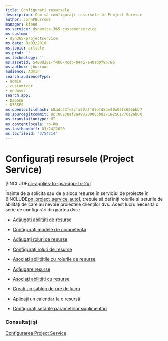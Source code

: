 ```yaml
---
title: Configurați resursele
description: Cum să configurați resursele în Project Service
author: JohnPBurrows
manager: kfend
ms.service: dynamics-365-customerservice
ms.custom:
- dyn365-projectservice
ms.date: 8/03/2018
ms.topic: article
ms.prod: ''
ms.technology: ''
ms.assetid: 5480d281-f4b0-4cdb-8445-e40ad0f9b765
ms.author: jburrows
audience: Admin
search.audienceType:
- admin
- customizer
- enduser
search.app:
- D365CE
- D365PS
ms.openlocfilehash: b8adc23fe8cfa57affd9efd5be40a06fc686bbb7
ms.sourcegitcommit: 8c786230ef2a497280885b827162561776e2eb00
ms.translationtype: HT
ms.contentlocale: ro-RO
ms.lasthandoff: 03/24/2020
ms.locfileid: "3754714"
---
```

# <a name="set-up-resources-project-service"></a>Configurați resursele (Project Service)

[!INCLUDE[cc-applies-to-psa-app-1x-2x](../includes/cc-applies-to-psa-app-1x-2x.md)]

Înainte de a solicita sau de a aloca resurse în serviciul de proiecte în [!INCLUDE[pn_project_service_auto](../includes/pn-project-service-auto.md)], trebuie să definiți rolurile și seturile de abilități de care au nevoie proiectele clienților dvs. Acest lucru necesită o serie de configurări din partea dvs.:  
  
-   [Adăugați abilități de resurse](../project-service/add-resource-skills.md)  
  
-   [Configurați modele de competență](../project-service/set-up-proficiency-models.md)  
  
-   [Adăugați roluri de resurse](../project-service/add-resource-roles.md)  
  
-   [Configurați roluri de resurse](../project-service/configure-resource-roles.md)  
  
-   [Asociați abilitățile cu rolurile de resurse](../project-service/associate-skills-with-resource-roles.md)  
  
-   [Adăugare resurse](../project-service/add-resources.md)  
  
-   [Asociați abilități cu resurse](../project-service/associate-skills-with-resources.md)  
  
-   [Creați un șablon de ore de lucru](../project-service/create-work-hours-template.md)  
  
-   [Aplicați un calendar la o resursă](../project-service/apply-calendar-resource.md)  
  
-   [Configurați setările parametrilor suplimentari](../project-service/configure-additional-parameters-settings.md)  
  
### <a name="see-also"></a>Consultați și  
 [Configurarea Project Service](../project-service/configure.md)
